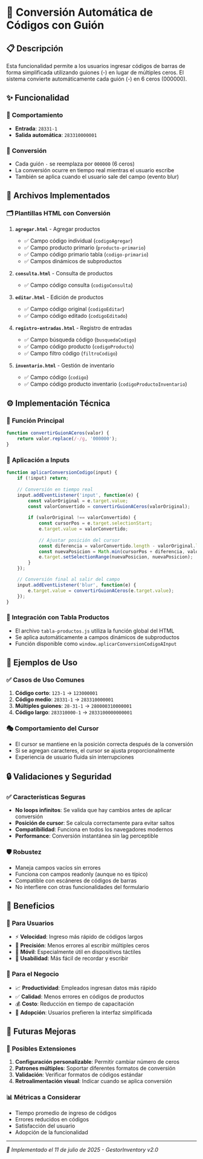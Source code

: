 # 🔢 Conversión Automática de Códigos con Guión

## 📋 Descripción

Esta funcionalidad permite a los usuarios ingresar códigos de barras de forma simplificada utilizando guiones (-) en lugar de múltiples ceros. El sistema convierte automáticamente cada guión (-) en 6 ceros (000000).

## ✨ Funcionalidad

### 🎯 **Comportamiento**
- **Entrada**: `28331-1`
- **Salida automática**: `283310000001`

### 🔄 **Conversión**
- Cada guión `-` se reemplaza por `000000` (6 ceros)
- La conversión ocurre en tiempo real mientras el usuario escribe
- También se aplica cuando el usuario sale del campo (evento blur)

## 📱 **Archivos Implementados**

### 🗂️ **Plantillas HTML con Conversión**
1. **`agregar.html`** - Agregar productos
   - ✅ Campo código individual (`codigoAgregar`)
   - ✅ Campo producto primario (`producto-primario`)
   - ✅ Campo código primario tabla (`codigo-primario`)
   - ✅ Campos dinámicos de subproductos

2. **`consulta.html`** - Consulta de productos
   - ✅ Campo código consulta (`codigoConsulta`)

3. **`editar.html`** - Edición de productos
   - ✅ Campo código original (`codigoEditar`)
   - ✅ Campo código editado (`codigoEditado`)

4. **`registro-entradas.html`** - Registro de entradas
   - ✅ Campo búsqueda código (`busquedaCodigo`)
   - ✅ Campo código producto (`codigoProducto`)
   - ✅ Campo filtro código (`filtroCodigo`)

5. **`inventario.html`** - Gestión de inventario
   - ✅ Campo código (`codigo`)
   - ✅ Campo código producto inventario (`codigoProductoInventario`)

## ⚙️ **Implementación Técnica**

### 🔧 **Función Principal**
```javascript
function convertirGuionACeros(valor) {
    return valor.replace(/-/g, '000000');
}
```

### 📝 **Aplicación a Inputs**
```javascript
function aplicarConversionCodigo(input) {
    if (!input) return;
    
    // Conversión en tiempo real
    input.addEventListener('input', function(e) {
        const valorOriginal = e.target.value;
        const valorConvertido = convertirGuionACeros(valorOriginal);
        
        if (valorOriginal !== valorConvertido) {
            const cursorPos = e.target.selectionStart;
            e.target.value = valorConvertido;
            
            // Ajustar posición del cursor
            const diferencia = valorConvertido.length - valorOriginal.length;
            const nuevaPosicion = Math.min(cursorPos + diferencia, valorConvertido.length);
            e.target.setSelectionRange(nuevaPosicion, nuevaPosicion);
        }
    });

    // Conversión final al salir del campo
    input.addEventListener('blur', function(e) {
        e.target.value = convertirGuionACeros(e.target.value);
    });
}
```

### 🔗 **Integración con Tabla Productos**
- El archivo `tabla-productos.js` utiliza la función global del HTML
- Se aplica automáticamente a campos dinámicos de subproductos
- Función disponible como `window.aplicarConversionCodigoAInput`

## 📖 **Ejemplos de Uso**

### ✅ **Casos de Uso Comunes**
1. **Código corto**: `123-1` → `123000001`
2. **Código medio**: `28331-1` → `283310000001`  
3. **Múltiples guiones**: `28-31-1` → `280000310000001`
4. **Código largo**: `283310000-1` → `2833100000000001`

### 🎭 **Comportamiento del Cursor**
- El cursor se mantiene en la posición correcta después de la conversión
- Si se agregan caracteres, el cursor se ajusta proporcionalmente
- Experiencia de usuario fluida sin interrupciones

## 🔒 **Validaciones y Seguridad**

### ✅ **Características Seguras**
- **No loops infinitos**: Se valida que hay cambios antes de aplicar conversión
- **Posición de cursor**: Se calcula correctamente para evitar saltos
- **Compatibilidad**: Funciona en todos los navegadores modernos
- **Performance**: Conversión instantánea sin lag perceptible

### 🛡️ **Robustez**
- Maneja campos vacíos sin errores
- Funciona con campos readonly (aunque no es típico)
- Compatible con escáneres de códigos de barras
- No interfiere con otras funcionalidades del formulario

## 🚀 **Beneficios**

### 👥 **Para Usuarios**
- ⚡ **Velocidad**: Ingreso más rápido de códigos largos
- 🎯 **Precisión**: Menos errores al escribir múltiples ceros
- 📱 **Móvil**: Especialmente útil en dispositivos táctiles
- 🧠 **Usabilidad**: Más fácil de recordar y escribir

### 💼 **Para el Negocio**
- 📈 **Productividad**: Empleados ingresan datos más rápido
- ✅ **Calidad**: Menos errores en códigos de productos
- 💰 **Costo**: Reducción en tiempo de capacitación
- 🔄 **Adopción**: Usuarios prefieren la interfaz simplificada

## 🔮 **Futuras Mejoras**

### 🎯 **Posibles Extensiones**
1. **Configuración personalizable**: Permitir cambiar número de ceros
2. **Patrones múltiples**: Soportar diferentes formatos de conversión
3. **Validación**: Verificar formatos de códigos estándar
4. **Retroalimentación visual**: Indicar cuando se aplica conversión

### 📊 **Métricas a Considerar**
- Tiempo promedio de ingreso de códigos
- Errores reducidos en códigos
- Satisfacción del usuario
- Adopción de la funcionalidad

---

*📝 Implementado el 11 de julio de 2025 - GestorInventory v2.0*
